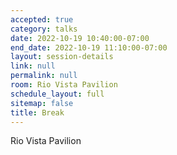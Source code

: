 ```yaml
---
accepted: true
category: talks
date: 2022-10-19 10:40:00-07:00
end_date: 2022-10-19 11:10:00-07:00
layout: session-details
link: null
permalink: null
room: Rio Vista Pavilion
schedule_layout: full
sitemap: false
title: Break
---
```


Rio Vista Pavilion

